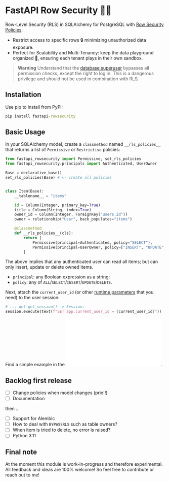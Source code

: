 <!-- These are examples of badges you might want to add to your README:
     please update the URLs accordingly

[![Built Status](https://api.cirrus-ci.com/github/jwdobken/fastapi-rowsecurity.svg?branch=main)](https://cirrus-ci.com/github/<USER>/fastapi-rowsecurity)
[![ReadTheDocs](https://readthedocs.org/projects/fastapi-rowsecurity/badge/?version=latest)](https://fastapi-rowsecurity.readthedocs.io/en/stable/)
[![Coveralls](https://img.shields.io/coveralls/github/<USER>/fastapi-rowsecurity/main.svg)](https://coveralls.io/r/<USER>/fastapi-rowsecurity)
[![PyPI-Server](https://img.shields.io/pypi/v/fastapi-rowsecurity.svg)](https://pypi.org/project/fastapi-rowsecurity/)
[![Conda-Forge](https://img.shields.io/conda/vn/conda-forge/fastapi-rowsecurity.svg)](https://anaconda.org/conda-forge/fastapi-rowsecurity)
[![Monthly Downloads](https://pepy.tech/badge/fastapi-rowsecurity/month)](https://pepy.tech/project/fastapi-rowsecurity)
[![Twitter](https://img.shields.io/twitter/url/http/shields.io.svg?style=social&label=Twitter)](https://twitter.com/fastapi-rowsecurity)
-->

# FastAPI Row Security 🚣‍♂️

Row-Level Security (RLS) in SQLAlchemy for PostgreSQL with [Row Security Policies](https://www.postgresql.org/docs/current/ddl-rowsecurity.html):

- Restrict access to specific rows 🔒 minimizing unauthorized data exposure.
- Perfect for Scalability and Multi-Tenancy: keep the data playground organized 🏢, ensuring each tenant plays in their own sandbox.

> **Warning**
> Understand that the [database superuser](https://www.postgresql.org/docs/current/role-attributes.html) bypasses all permission checks, except the right to log in. This is a dangerous privilege and should not be used in combination with RLS.

## Installation

Use pip to install from PyPI:

```cmd
pip install fastapi-rowsecurity
```

## Basic Usage

In your SQLAlchemy model, create a `classmethod` named `__rls_policies__` that returns a list of `Permissive` or `Restrictive` policies:

```py
from fastapi_rowsecurity import Permissive, set_rls_policies
from fastapi_rowsecurity.principals import Authenticated, UserOwner

Base = declarative_base()
set_rls_policies(Base) # <- create all policies


class Item(Base):
    __tablename__ = "items"

    id = Column(Integer, primary_key=True)
    title = Column(String, index=True)
    owner_id = Column(Integer, ForeignKey("users.id"))
    owner = relationship("User", back_populates="items")

    @classmethod
    def __rls_policies__(cls):
        return [
            Permissive(principal=Authenticated, policy="SELECT"),
            Permissive(principal=UserOwner, policy=["INSERT", "UPDATE", "DELETE"]),
        ]
```

The above implies that any authenticated user can read all items; but can only insert, update or delete owned items.

- `principal`: any Boolean expression as a string;
- `policy`: any of `ALL`/`SELECT`/`INSERT`/`UPDATE`/`DELETE`.

Next, attach the `current_user_id` (or other [runtime parameters](https://www.postgresql.org/docs/current/sql-set.html) that you need) to the user session:

```py
# ... def get_session() -> Session:
session.execute(text(f"SET app.current_user_id = {current_user_id}"))
```

Find a simple example in the ![tests](./tests/simple_model.py).

## Backlog first release

- [ ] Change policies when model changes (prio!!)
- [ ] Documentation

then ...

- [ ] Support for Alembic
- [ ] How to deal with `BYPASSRLS` such as table owners?
- [ ] When item is tried to delete, no error is raised?
- [ ] Python 3.11

## Final note

At the moment this module is work-in-progress and therefore experimental. All feedback and ideas are 100% welcome! So feel free to contribute or reach out to me!
